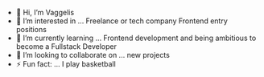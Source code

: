 - 👋 Hi, I’m Vaggelis
- 👀 I’m interested in ... Freelance or tech company Frontend entry positions
- 🌱 I’m currently learning ... Frontend development and being ambitious to become a Fullstack Developer
- 💞️ I’m looking to collaborate on ... new projects
- ⚡ Fun fact: ... I play basketball

<!---
VRA9000/VRA9000 is a ✨ special ✨ repository because its `README.md` (this file) appears on your GitHub profile.
You can click the Preview link to take a look at your changes.
--->
